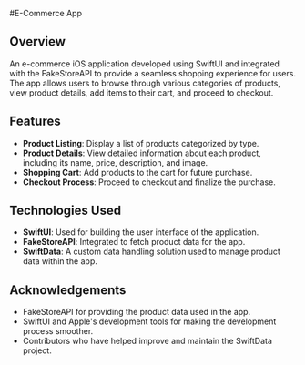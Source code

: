 #E-Commerce App

## Overview

An e-commerce iOS application developed using SwiftUI and integrated with the FakeStoreAPI to provide a seamless shopping experience for users. The app allows users to browse through various categories of products, view product details, add items to their cart, and proceed to checkout.

## Features

- **Product Listing**: Display a list of products categorized by type.
- **Product Details**: View detailed information about each product, including its name, price, description, and image.
- **Shopping Cart**: Add products to the cart for future purchase.
- **Checkout Process**: Proceed to checkout and finalize the purchase.

## Technologies Used

- **SwiftUI**: Used for building the user interface of the application.
- **FakeStoreAPI**: Integrated to fetch product data for the app.
- **SwiftData**: A custom data handling solution used to manage product data within the app.


## Acknowledgements

- FakeStoreAPI for providing the product data used in the app.
- SwiftUI and Apple's development tools for making the development process smoother.
- Contributors who have helped improve and maintain the SwiftData project.
  
